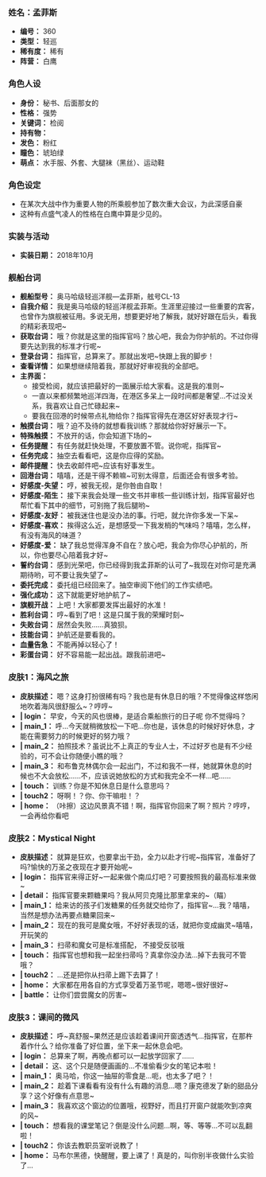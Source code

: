 ### 姓名：孟菲斯
* **编号：** 360
* **类型：** 轻巡
* **稀有度：** 稀有
* **阵营：** 白鹰


### 角色人设
* **身份：** 秘书、后面那女的
* **性格：** 强势
* **关键词：** 检阅
* **持有物：** 
* **发色：** 粉红
* **瞳色：** 琥珀绿
* **萌点：** 水手服、外套、大腿袜（黑丝）、运动鞋


### 角色设定
* 在某次大战中作为重要人物的所乘舰参加了数次重大会议，为此深感自豪
* 这种有点盛气凌人的性格在白鹰中算是少见的。


### 实装与活动
* **实装日期：** 2018年10月


### 舰船台词
* **舰船型号：** 奥马哈级轻巡洋舰—孟菲斯，舷号CL-13
* **自我介绍：** 我是奥马哈级的轻巡洋舰孟菲斯。生涯里迎接过一些重要的宾客，也曾作为旗舰被征用。多说无用，想要更好地了解我，就好好跟在后头，看我的精彩表现吧~
* **获取台词：** 哦？你就是这里的指挥官吗？放心吧，我会为你护航的。不过你得要先达到我的标准才行呢~
* **登录台词：** 指挥官，总算来了。那就出发吧~快跟上我的脚步！
* **查看详情：** 如果想继续陪着我，那就好好审视我的全部吧。
* **主界面：**
  * 接受检阅，就应该把最好的一面展示给大家看。这是我的准则~
  * 一直以来都频繁地巡洋四海，在港区多呆上一段时间都是奢望…不过没关系，我喜欢让自己忙碌起来~
  * 要我在回港的时候带点礼物给你？指挥官得先在港区好好表现才行~
* **触摸台词：** 哦？迫不及待的就想看我训练？那就给你好好展示一下。
* **特殊触摸：** 不放开的话，你会知道下场的~
* **任务提醒：** 有任务就赶快处理，不要放置不管。说你呢，指挥官~
* **任务完成：** 抽空去看看吧，这是你应得的奖励。
* **邮件提醒：** 快去收邮件吧~应该有好事发生。
* **回港台词：** 嘻嘻，还是干得不赖嘛~可别太得意，后面还会有很多考验。
* **好感度-失望：** 哼，被我无视，是你咎由自取！
* **好感度-陌生：** 接下来我会处理一些文书并审核一些训练计划，指挥官最好也帮忙看下其中的细节，可别拖了我后腿哟~
* **好感度-友好：** 被我迷住也是没办法的事。行吧，就允许你多发一下呆~
* **好感度-喜欢：** 挨得这么近，是想感受一下我发梢的气味吗？嘻嘻，怎么样，有没有海风的味道？
* **好感度-爱：** 缺了我总觉得浑身不自在？放心吧，我会为你尽心护航的，所以，你也要尽心陪着我才好~
* **誓约台词：** 感到光荣吧，你已经得到我孟菲斯的认可了~我现在对你可是充满期待哟，可不要让我失望了~
* **委托完成：** 委托组已经回来了。抽空审阅下他们的工作实绩吧。
* **强化成功：** 这下就能更好地护航了~
* **旗舰开战：** 上吧！大家都要发挥出最好的水准！
* **胜利台词：** 哼~看到了吧！这是只属于我的荣耀时刻~
* **失败台词：** 居然会失败……真狼狈。
* **技能台词：** 护航还是要看我的。
* **血量告急：** 不能再掉以轻心了！
* **彩蛋台词：** 好不容易能一起出战。跟我前进吧~


### 皮肤1：海风之旅
* **皮肤描述：** 嗯？这身打扮很稀有吗？我也是有休息日的哦？不觉得像这样悠闲地吹着海风很舒服么~？哼哼~
* **| login：** 早安，今天的风也很棒，是适合乘船旅行的日子呢 你不觉得吗？
* **| main_1：** 呼…今天就稍微放松一下吧…你也是，该休息的时候好好休息，才能在需要努力的时候更好的努力哦？
* **| main_2：** 拍照技术？虽说比不上真正的专业人士，不过好歹也是有不少经验的，可不会让你随便小瞧的哦？
* **| main_3：** 和布鲁克林偶尔会一起出门，不过和我不一样，她就算休息的时候也不大会放松……不，应该说她放松的方式和我完全不一样…吧……
* **| touch：** 训练？你是不知休息日是什么意思吗？
* **| touch2：** 呀啊！？你、你干嘛啦！？
* **| home：** （咔擦）这边风景真不错！啊，指挥官你回来了啊？照片？哼哼，一会再给你看吧


### 皮肤2：Mystical Night
* **皮肤描述：** 就算是狂欢，也要拿出干劲，全力以赴才行呢~指挥官，准备好了吗?愉快的万圣之夜现在才要开始呢~
* **| login：** 指挥官来得正好~一起来做个南瓜灯吧？可要按照我的最高标准来做~
* **| detail：** 指挥官要来颗糖果吗？我从阿贝克隆比那里拿来的~（瞄）
* **| main_1：** 给来访的孩子们发糖果的任务就交给你了，指挥官~…我？嘻嘻，当然是想办法再要点糖果回来~
* **| main_2：** 现在的我可是魔女哦，不好好表现的话，就把你变成幽灵~嘻嘻，开玩笑的
* **| main_3：** 扫帚和魔女可是标准搭配， 不接受反驳哦
* **| touch：** 指挥官也想和我一起坐扫帚吗？真拿你没办法…掉下去我可不管哦？
* **| touch2：** …还是把你从扫帚上踢下去算了！
* **| home：** 大家都在用各自的方式享受着万圣节呢，嗯嗯~很好很好~
* **| battle：** 让你们尝尝魔女的厉害~


### 皮肤3：课间的微风
* **皮肤描述：** 呼~真舒服~果然还是应该趁着课间开窗透透气…指挥官，在那杵着作什么？给你准备了好位置，坐下来一起休息会吧。
* **| login：** 总算来了啊，再晚点都可以一起放学回家了……
* **| detail：** 这、这个只是随便画画的…不准偷看少女的笔记本啦！
* **| main_1：** 奥马哈，你这一抽屉的零食是…呃，也太多了吧？！
* **| main_2：** 趁着下课看看有没有什么有趣的消息…嗯？康克德发了新的甜品分享？这个好像有点意思~
* **| main_3：** 我喜欢这个窗边的位置哦，视野好，而且打开窗户就能吹到凉爽的风~
* **| touch：** 想看我的课堂笔记？倒是没什么问题…啊，等、等等…不可以乱翻啦！
* **| touch2：** 你该去教职员室听说教了！
* **| home：** 马布尔黑德，快醒醒，要上课了！真是的，叫你别半夜做什么实验了…
